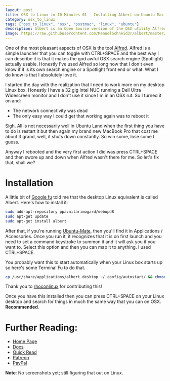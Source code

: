 ```yaml
---
layout: post
title: OSX to Linux in 10 Minutes 01 - Installing Albert on Ubuntu Mac
category: osx_to_linux
tags: ["osx_to_linux", "osx", "postmac", "linux", "ubuntu"]
description: Albert is an Open Source version of the OSX utility Alfred.  It is a simple launcher and file finder that makes using your desktop Linux system faster, easier and more pleasant.  
image: https://raw.githubusercontent.com/ManuelSchneid3r/albert/master/v0.8.11.gif
---
```

One of the most pleasant aspects of OSX is the tool [Alfred](https://www.alfredapp.com/).  Alfred is a simple launcher that you can toggle with CTRL+SPACE and the best way I can describe it is that it makes the god awful OSX search engine (Spotlight) actually usable.  Honestly I've used Alfred so long now that I don't even know if it is its own search engine or a Spotlight front end or what.  What I do know is that I absolutely love it.

I started the day with the realization that I need to work more on my desktop Linux box.  Honestly I have a 32 gig Intel NUC running a Dell Ultra Widescreen monitor and I don't use it since I'm in an OSX rut.  So I turned it on and: 

* The network connectivity was dead
* The only easy way I could get that working again was to reboot it

Sigh.  All is not necessarily well in Ubuntu Land when the first thing you have to do is restart it but then again my brand new MacBook Pro that cost me about 3 grand, well, it shuts down constantly.  So win some, lose some I guess.

Anyway I rebooted and the very first action I did was press CTRL+SPACE and then swore up and down when Alfred wasn't there for me.  So let's fix that, shall we?

# Installation

A little bit of [Google fu](http://www.webupd8.org/2015/01/albert-fast-lightweight-quick-launcher.html) told me that the desktop Linux equivalent is called Albert.  Here's how to install it:

```bash
sudo add-apt-repository ppa:nilarimogard/webupd8
sudo apt-get update
sudo apt-get install albert
```

After that, if you're running [Ubuntu-Mate](https://ubuntu-mate.org/), then you'll find it in Applications / Accessories.  Once you run it, it recognizes that it is on first launch and you need to set a command keystroke to summon it and it will ask you if you want to.  Select this option and then you can map it to anything.  I used CTRL+SPACE.

You probably want this to start automatically when your Linux box starts up so here's some Terminal Fu to do that.  

```bash
cp /usr/share/applications/albert.desktop ~/.config/autostart/ && chmod +x ~/.config/autostart/albert.desktop
```

Thank you to [rhoconlinux](https://github.com/albertlauncher/albert/issues/11) for contributing this!

Once you have this installed then you can press CTRL+SPACE on your Linux desktop and search for things in much the same way that you can on OSX.  **Recommended**.

# Further Reading:

* [Home Page](https://github.com/albertlauncher/albert)
* [Docs](https://albertlauncher.github.io/docs/)
* [Quick Read](http://www.webupd8.org/2015/01/albert-fast-lightweight-quick-launcher.html)
* [Patreon](https://www.patreon.com/albertlauncher)
* [PayPal](https://www.paypal.com/cgi-bin/webscr?cmd=_s-xclick&hosted_button_id=W74BQPKPGNSNC)


**Note**: No screenshots yet; still figuring that out on Linux.
